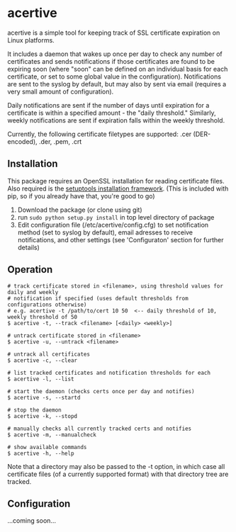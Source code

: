# acertive

acertive is a simple tool for keeping track of SSL certificate expiration on Linux platforms.

It includes a daemon that wakes up once per day to check any number of certificates and sends notifications if those certificates are found to be expiring soon (where "soon" can be defined on an individual basis for each certificate, or set to some global value in the configuration). Notifications are sent to the syslog by default, but may also by sent via email (requires a very small amount of configuration).

Daily notifications are sent if the number of days until expiration for a certificate is within a specified amount - the "daily threshold." Similarly, weekly notifications are sent if expiration falls within  the weekly threshold.

Currently, the following certificate filetypes are supported: .cer (DER-encoded), .der, .pem, .crt

## Installation

This package requires an OpenSSL installation for reading certificate files.
Also required is the [setuptools installation framework](https://pypi.python.org/pypi/setuptools).
(This is included with pip, so if you already have that, you're good to go)

1. Download the package (or clone using git)
2. run `sudo python setup.py install` in top level directory of package
3. Edit configuration file (/etc/acertive/config.cfg) to set notification method (set to syslog by default), email adresses to receive notifications, and other settings (see 'Configuraton' section for further details)


## Operation

```
# track certificate stored in <filename>, using threshold values for daily and weekly
# notification if specified (uses default thresholds from configurations otherwise)
# e.g. acertive -t /path/to/cert 10 50  <-- daily threshold of 10, weekly threshold of 50
$ acertive -t, --track <filename> [<daily> <weekly>]

# untrack certificate stored in <filename>
$ acertive -u, --untrack <filename>

# untrack all certificates
$ acertive -c, --clear				

# list tracked certificates and notification thresholds for each
$ acertive -l, --list	

# start the daemon (checks certs once per day and notifies)
$ acertive -s, --startd				

# stop the daemon
$ acertive -k, --stopd				

# manually checks all currently tracked certs and notifies
$ acertive -m, --manualcheck

# show available commands
$ acertive -h, --help
```

Note that a directory may also be passed to the -t option, in which case all certificate files (of a currently supported format) with that directory tree are tracked.

## Configuration

...coming soon...